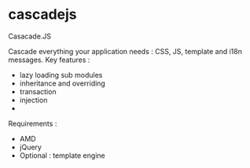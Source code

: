 # cascadejs
Casacade.JS

Cascade everything your application needs : CSS, JS, template and i18n messages.
Key features : 
 - lazy loading sub modules
 - inheritance and overriding
 - transaction
 - injection
 - 
 Requirements : 
  - AMD
  - jQuery
  - Optional :  template engine
